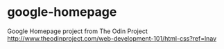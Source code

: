 # google-homepage
Google Homepage project from The Odin Project
http://www.theodinproject.com/web-development-101/html-css?ref=lnav